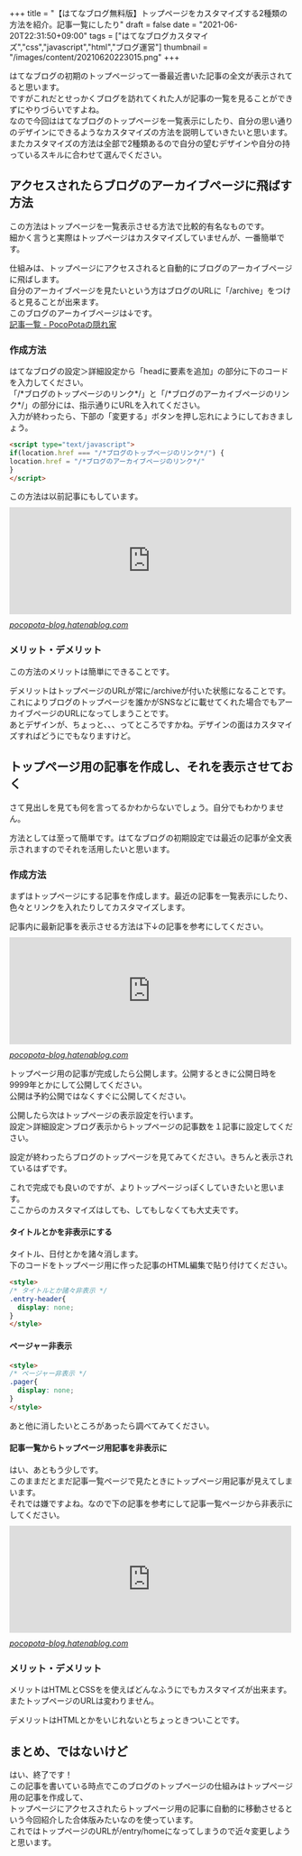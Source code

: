 +++
title = "【はてなブログ無料版】トップページをカスタマイズする2種類の方法を紹介。記事一覧にしたり"
draft = false
date = "2021-06-20T22:31:50+09:00"
tags = ["はてなブログカスタマイズ","css","javascript","html","ブログ運営"]
thumbnail = "/images/content/20210620223015.png"
+++
<p>はてなブログの初期のトップページって一番最近書いた記事の全文が表示されてると思います。<br />
ですがこれだとせっかくブログを訪れてくれた人が記事の一覧を見ることができずにやりづらいですよね。<br />
なので今回ははてなブログのトップページを一覧表示にしたり、自分の思い通りのデザインにできるようなカスタマイズの方法を説明していきたいと思います。<br />
またカスタマイズの方法は全部で2種類あるので自分の望むデザインや自分の持っているスキルに合わせて選んでください。</p>
<div class="section">
    <h2 id="アクセスされたらブログのアーカイブページに飛ばす方法">アクセスされたらブログのアーカイブページに飛ばす方法</h2>
    <p>この方法はトップページを一覧表示させる方法で比較的有名なものです。<br />
細かく言うと実際はトップページはカスタマイズしていませんが、一番簡単です。</p><p>仕組みは、トップページにアクセスされると自動的にブログのアーカイブページに飛ばします。<br />
自分のアーカイブページを見たいという方はブログのURLに「/archive」をつけると見ることが出来ます。<br />
このブログのアーカイブページは↓です。<br />
<a href="https://pocopota-blog.hatenablog.com/archive">&#x8A18;&#x4E8B;&#x4E00;&#x89A7; - PocoPota&#x306E;&#x96A0;&#x308C;&#x5BB6;</a><br />
</p>

<div class="section">
    <h3 id="作成方法">作成方法</h3>
    <p>はてなブログの設定＞詳細設定から「headに要素を追加」の部分に下のコードを入力してください。<br />
「/*ブログのトップページのリンク*/」と「/*ブログのアーカイブページのリンク*/」の部分には、指示通りにURLを入れてください。<br />
入力が終わったら、下部の「変更する」ボタンを押し忘れにようにしておきましょう。</p>

```html
<script type="text/javascript">
if(location.href === "/*ブログのトップページのリンク*/") {
location.href = "/*ブログのアーカイブページのリンク*/"
}
</script>
```

<p>この方法は以前記事にもしています。<br />
<iframe src="https://hatenablog-parts.com/embed?url=https%3A%2F%2Fpocopota-blog.hatenablog.com%2Fentry%2Fhatena-redirect-archive" title="【はてなカスタマイズ】無料でもリダイレクトで記事の一覧表示する方法 - PocoPotaの隠れ家" class="embed-card embed-blogcard" scrolling="no" frameborder="0" style="display: block; width: 100%; height: 190px; max-width: 500px; margin: 10px 0px;"></iframe><cite class="hatena-citation"><a href="https://pocopota-blog.hatenablog.com/entry/hatena-redirect-archive">pocopota-blog.hatenablog.com</a></cite><br />
</p>

</div>
<div class="section">
    <h3 id="メリットデメリット">メリット・デメリット</h3>
    <p>この方法のメリットは簡単にできることです。</p><p>デメリットはトップページのURLが常に/archiveが付いた状態になることです。<br />
これによりブログのトップページを誰かがSNSなどに載せてくれた場合でもアーカイブページのURLになってしまうことです。<br />
あとデザインが、ちょっと、、、ってところですかね。デザインの面はカスタマイズすればどうにでもなりますけど。</p>

</div>
</div>
<div class="section">
    <h2 id="トップページ用の記事を作成しそれを表示させておく">トップページ用の記事を作成し、それを表示させておく</h2>
    <p>さて見出しを見ても何を言ってるかわからないでしょう。自分でもわかりません。</p><p>方法としては至って簡単です。はてなブログの初期設定では最近の記事が全文表示されますのでそれを活用したいと思います。</p>

<div class="section">
    <h3 id="作成方法-1">作成方法</h3>
    <p>まずはトップページにする記事を作成します。最近の記事を一覧表示にしたり、色々とリンクを入れたりしてカスタマイズします。</p><p>記事内に最新記事を表示させる方法は下↓の記事を参考にしてください。<br />
<iframe src="https://hatenablog-parts.com/embed?url=https%3A%2F%2Fpocopota-blog.hatenablog.com%2Fentry%2Fmove-element-another" title="【はてなカスタマイズ】サイドバーの要素を記事内に設置する方法。要素を別の場所に移す - PocoPotaの隠れ家" class="embed-card embed-blogcard" scrolling="no" frameborder="0" style="display: block; width: 100%; height: 190px; max-width: 500px; margin: 10px 0px;"></iframe><cite class="hatena-citation"><a href="https://pocopota-blog.hatenablog.com/entry/move-element-another">pocopota-blog.hatenablog.com</a></cite></p><p>トップページ用の記事が完成したら公開します。公開するときに公開日時を9999年とかにして公開してください。<br />
公開は予約公開ではなくすぐに公開してください。</p><p>公開したら次はトップページの表示設定を行います。<br />
設定＞詳細設定＞ブログ表示からトップページの記事数を１記事に設定してください。</p><p>設定が終わったらブログのトップページを見てみてください。きちんと表示されているはずです。</p><p>これで完成でも良いのですが、よりトップページっぽくしていきたいと思います。<br />
ここからのカスタマイズはしても、してもしなくても大丈夫です。</p>

<div class="section">
    <h4 id="タイトルとかを非表示にする">タイトルとかを非表示にする</h4>
    <p>タイトル、日付とかを諸々消します。<br />
下のコードをトップページ用に作った記事のHTML編集で貼り付けてください。</p>

```html
<style>
/* タイトルとか諸々非表示 */
.entry-header{
  display: none;
}
</style>
```

</div>
<div class="section">
    <h4 id="ページャー非表示">ページャー非表示</h4>

```html
<style>
/* ページャー非表示 */
.pager{
  display: none;
}
</style>
```

<p>あと他に消したいところがあったら調べてみてください。</p>

</div>
<div class="section">
    <h4 id="記事一覧からトップページ用記事を非表示に">記事一覧からトップページ用記事を非表示に</h4>
    <p>はい、あともう少しです。<br />
このままだとまだ記事一覧ページで見たときにトップページ用記事が見えてしまいます。<br />
それでは嫌ですよね。なので下の記事を参考にして記事一覧ページから非表示にしてください。<br />
<iframe src="https://hatenablog-parts.com/embed?url=https%3A%2F%2Fpocopota-blog.hatenablog.com%2Fentry%2Farchive-display-none" title="【はてなカスタマイズ】アーカイブページから特定の記事を非表示にする方法 - PocoPotaの隠れ家" class="embed-card embed-blogcard" scrolling="no" frameborder="0" style="display: block; width: 100%; height: 190px; max-width: 500px; margin: 10px 0px;"></iframe><cite class="hatena-citation"><a href="https://pocopota-blog.hatenablog.com/entry/archive-display-none">pocopota-blog.hatenablog.com</a></cite><br />
</p>

</div>
</div>
<div class="section">
    <h3 id="メリットデメリット-1">メリット・デメリット</h3>
    <p>メリットはHTMLとCSSをを使えばどんなふうにでもカスタマイズが出来ます。<br />
またトップページのURLは変わりません。</p><p>デメリットはHTMLとかをいじれないとちょっときついことです。</p>

</div>
</div>
<div class="section">
    <h2 id="まとめではないけど">まとめ、ではないけど</h2>
    <p>はい、終了です！<br />
この記事を書いている時点でこのブログのトップページの仕組みはトップページ用の記事を作成して、<br />
トップページにアクセスされたらトップページ用の記事に自動的に移動させるという今回紹介した合体版みたいなのを使っています。<br />
これではトップページのURLが/entry/homeになってしまうので近々変更しようと思います。</p>

</div>